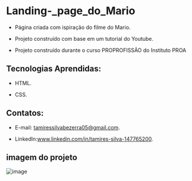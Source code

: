 # Landing-_page_do_Mario

 - Página criada com ispiração do filme do Mario.

 - Projeto construído com base em um tutorial do Youtube.
  
 - Projeto construído durante o curso PROPROFISSÃO do Instituto PROA
   
   
## Tecnologias Aprendidas:
 - HTML.
   
 - CSS.

## Contatos:
 - E-mail: tamiressilvabezerra05@gmail.com.
   
 - LinkedIn:www.linkedin.com/in/tamires-silva-147765200.

    
    
## imagem do projeto

![image](https://github.com/tamiressil/Landing-_page_do_Mario/assets/163886976/3caa17ae-44e8-4af9-8b0a-7535cd4e477f)



